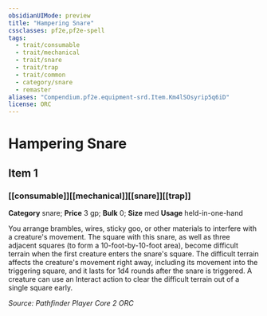 ```yaml
---
obsidianUIMode: preview
title: "Hampering Snare"
cssclasses: pf2e,pf2e-spell
tags:
  - trait/consumable
  - trait/mechanical
  - trait/snare
  - trait/trap
  - trait/common
  - category/snare
  - remaster
aliases: "Compendium.pf2e.equipment-srd.Item.Km4lSOsyrip5q6iD"
license: ORC
---
```

# Hampering Snare
## Item 1
### [[consumable]][[mechanical]][[snare]][[trap]]

**Category** snare; 
**Price** 3 gp; 
**Bulk** 0; **Size** med
**Usage** held-in-one-hand

You arrange brambles, wires, sticky goo, or other materials to interfere with a creature's movement. The square with this snare, as well as three adjacent squares (to form a 10-foot-by-10-foot area), become difficult terrain when the first creature enters the snare's square. The difficult terrain affects the creature's movement right away, including its movement into the triggering square, and it lasts for 1d4 rounds after the snare is triggered. A creature can use an Interact action to clear the difficult terrain out of a single square early.

*Source: Pathfinder Player Core 2*
*ORC*